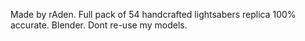 Made by rAden.
Full pack of 54 handcrafted lightsabers replica 100% accurate.
Blender.
Dont re-use my models.
